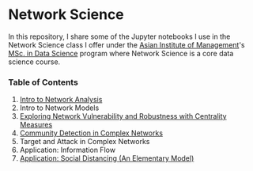 # Network Science

In this repository, I share some of the Jupyter notebooks I use in the Network Science class I offer under the [Asian Institute of Management](https://aim.edu/)'s [MSc. in Data Science](https://erikalegara.site/msds-unplugged/) program where Network Science is a core data science course.

### Table of Contents

1. [Intro to Network Analysis](https://github.com/eflegara/Network-Science/blob/master/Intro%20to%20Network%20Analysis.ipynb)
2. Intro to Network Models
3. [Exploring Network Vulnerability and Robustness with Centrality Measures](https://github.com/eflegara/Network-Science/blob/master/Centrality%20Measures.ipynb)
4. [Community Detection in Complex Networks](https://github.com/eflegara/Network-Science/blob/master/Community%20Detection.ipynb)
5. Target and Attack in Complex Networks
6. Application: Information Flow
7. [Application: Social Distancing (An Elementary Model)](https://github.com/eflegara/Network-Science/blob/master/Exploring%20Social%20Distancing.ipynb)
